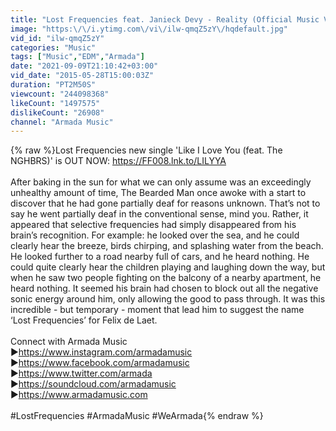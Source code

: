 ```yaml
---
title: "Lost Frequencies feat. Janieck Devy - Reality (Official Music Video)"
image: "https:\/\/i.ytimg.com\/vi\/ilw-qmqZ5zY\/hqdefault.jpg"
vid_id: "ilw-qmqZ5zY"
categories: "Music"
tags: ["Music","EDM","Armada"]
date: "2021-09-09T21:10:42+03:00"
vid_date: "2015-05-28T15:00:03Z"
duration: "PT2M50S"
viewcount: "244098368"
likeCount: "1497575"
dislikeCount: "26908"
channel: "Armada Music"
---
```

{% raw %}Lost Frequencies new single 'Like I Love You (feat. The NGHBRS)' is OUT NOW: <a rel="nofollow" target="blank" href="https://FF008.lnk.to/LILYYA">https://FF008.lnk.to/LILYYA</a><br /><br />After baking in the sun for what we can only assume was an exceedingly unhealthy amount of time, The Bearded Man once awoke with a start to discover that he had gone partially deaf for reasons unknown. That’s not to say he went partially deaf in the conventional sense, mind you. Rather, it appeared that selective frequencies had simply disappeared from his brain’s recognition. For example: he looked over the sea, and he could clearly hear the breeze, birds chirping, and splashing water from the beach. He looked further to a road nearby full of cars, and he heard nothing. He could quite clearly hear the children playing and laughing down the way, but when he saw two people fighting on the balcony of a nearby apartment, he heard nothing. It seemed his brain had chosen to block out all the negative sonic energy around him, only allowing the good to pass through. It was this incredible - but temporary - moment that lead him to suggest the name ‘Lost Frequencies’ for Felix de Laet. <br /><br />Connect with Armada Music<br />▶<a rel="nofollow" target="blank" href="https://www.instagram.com/armadamusic">https://www.instagram.com/armadamusic</a><br />▶<a rel="nofollow" target="blank" href="https://www.facebook.com/armadamusic">https://www.facebook.com/armadamusic</a><br />▶<a rel="nofollow" target="blank" href="https://www.twitter.com/armada">https://www.twitter.com/armada</a><br />▶<a rel="nofollow" target="blank" href="https://soundcloud.com/armadamusic">https://soundcloud.com/armadamusic</a><br />▶<a rel="nofollow" target="blank" href="https://www.armadamusic.com">https://www.armadamusic.com</a><br /><br />#LostFrequencies #ArmadaMusic #WeArmada{% endraw %}
